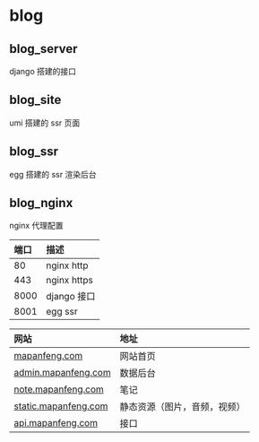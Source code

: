 # blog

## blog_server

django 搭建的接口

## blog_site

umi 搭建的 ssr 页面

## blog_ssr

egg 搭建的 ssr 渲染后台

## blog_nginx

nginx 代理配置

| 端口 | 描述        |
| :--- | :---------- |
| 80   | nginx http  |
| 443  | nginx https |
| 8000 | django 接口 |
| 8001 | egg ssr     |

| 网站                                         | 地址                         |
| :------------------------------------------- | :--------------------------- |
| [mapanfeng.com](mapanfeng.com)               | 网站首页                     |
| [admin.mapanfeng.com](admin.mapanfeng.com)   | 数据后台                     |
| [note.mapanfeng.com](note.mapanfeng.com)     | 笔记                         |
| [static.mapanfeng.com](static.mapanfeng.com) | 静态资源（图片，音频，视频） |
| [api.mapanfeng.com](api.mapanfeng.com)       | 接口　                       |
